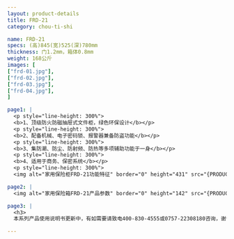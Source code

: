 ```yaml
---
layout: product-details
title: FRD-21
category: chou-ti-shi

name: FRD-21
specs: (高)845(宽)525(深)780mm
thickness: 门1.2mm，箱体0.8mm
weight: 168公斤
images: [
["frd-01.jpg"],
["frd-02.jpg"],
["frd-03.jpg"],
["frd-04.jpg"],
]

page1: |
  <p style="line-height: 300%">
  <b>1、顶级防火防磁抽屉式文件柜，绿色环保设计</b></p>
  <p style="line-height: 300%">
  <b>2、配备机械、电子密码锁、报警器兼备防盗功能</b></p>
  <p style="line-height: 300%">
  <b>3、集防潮、防尘、防射频、防热等多项辅助功能于一身</b></p>
  <p style="line-height: 300%">
  <b>4、适用于商务、保密系统</b></p>
  <p style="line-height: 300%">
  <img alt="家用保险柜FRD-21功能特征" border="0" height="431" src="{PRODUCT_IMAGES}frd-gn.jpg" width="333" /></p>

page2: |
  <img alt="家用保险箱FRD-21产品参数" border="0" height="142" src="{PRODUCT_IMAGES}frd-cpcs.jpg" width="538" />

page3: |
  <h3>
  本系列产品使用说明书更新中，有如需要请致电400-830-4555或0757-22308180咨询，谢谢！</h3>

---
```

